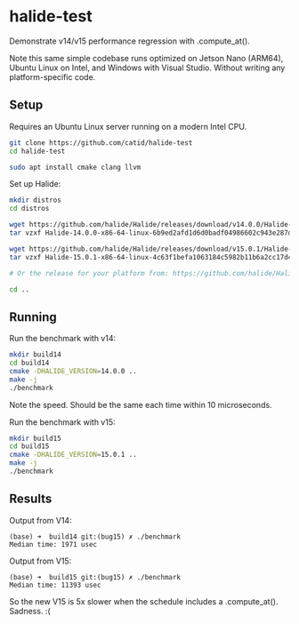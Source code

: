 # halide-test
Demonstrate v14/v15 performance regression with .compute_at().

Note this same simple codebase runs optimized on Jetson Nano (ARM64), Ubuntu Linux on Intel, and Windows with Visual Studio. Without writing any platform-specific code.


## Setup

Requires an Ubuntu Linux server running on a modern Intel CPU.

```bash
git clone https://github.com/catid/halide-test
cd halide-test

sudo apt install cmake clang llvm
```

Set up Halide:

```bash
mkdir distros
cd distros

wget https://github.com/halide/Halide/releases/download/v14.0.0/Halide-14.0.0-x86-64-linux-6b9ed2afd1d6d0badf04986602c943e287d44e46.tar.gz
tar vzxf Halide-14.0.0-x86-64-linux-6b9ed2afd1d6d0badf04986602c943e287d44e46.tar.gz

wget https://github.com/halide/Halide/releases/download/v15.0.1/Halide-15.0.1-x86-64-linux-4c63f1befa1063184c5982b11b6a2cc17d4e5815.tar.gz
tar vzxf Halide-15.0.1-x86-64-linux-4c63f1befa1063184c5982b11b6a2cc17d4e5815.tar.gz

# Or the release for your platform from: https://github.com/halide/Halide/releases/

cd ..
```

## Running

Run the benchmark with v14:

```bash
mkdir build14
cd build14
cmake -DHALIDE_VERSION=14.0.0 ..
make -j
./benchmark
```

Note the speed.  Should be the same each time within 10 microseconds.

Run the benchmark with v15:

```bash
mkdir build15
cd build15
cmake -DHALIDE_VERSION=15.0.1 ..
make -j
./benchmark
```

## Results

Output from V14:

```
(base) ➜  build14 git:(bug15) ✗ ./benchmark
Median time: 1971 usec
```

Output from V15:

```
(base) ➜  build15 git:(bug15) ✗ ./benchmark
Median time: 11393 usec
```

So the new V15 is 5x slower when the schedule includes a .compute_at().  Sadness. :(
